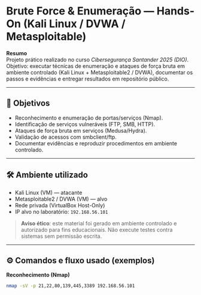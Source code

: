 # Brute Force & Enumeração — Hands-On (Kali Linux / DVWA / Metasploitable)

**Resumo**  
Projeto prático realizado no curso *Cibersegurança Santander 2025 (DIO)*. Objetivo: executar técnicas de enumeração e ataques de força bruta em ambiente controlado (Kali Linux + Metasploitable2 / DVWA), documentar os passos e evidências e entregar resultados em repositório público.

---

## 🧭 Objetivos
- Reconhecimento e enumeração de portas/serviços (Nmap).
- Identificação de serviços vulneráveis (FTP, SMB, HTTP).
- Ataques de força bruta em serviços (Medusa/Hydra).
- Validação de acessos com smbclient/ftp.
- Documentar evidências e reproduzir procedimentos em ambiente controlado.

---

## 🛠️ Ambiente utilizado
- Kali Linux (VM) — atacante
- Metasploitable2 / DVWA (VM) — alvo
- Rede privada (VirtualBox Host-Only)
- IP alvo no laboratório: `192.168.56.101`

> **Aviso ético**: este material foi gerado em ambiente controlado e autorizado para fins educacionais. Não execute testes contra sistemas sem permissão escrita.

---

## ⚙️ Comandos e fluxo usado (exemplos)
**Reconhecimento (Nmap)**  
```bash
nmap -sV -p 21,22,80,139,445,3389 192.168.56.101
